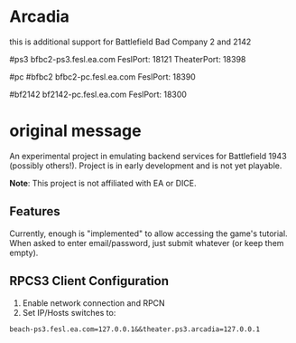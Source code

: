 # Arcadia

this is additional support for Battlefield Bad Company 2 and 2142 

#ps3
bfbc2-ps3.fesl.ea.com
FeslPort: 18121
TheaterPort: 18398





#pc
#bfbc2
bfbc2-pc.fesl.ea.com
FeslPort: 18390

#bf2142
bf2142-pc.fesl.ea.com
FeslPort: 18300












# original message
An experimental project in emulating backend services for Battlefield 1943 (possibly others!). Project is in early development and is not yet playable. 


**Note**: This project is not affiliated with EA or DICE.

## Features

Currently, enough is "implemented" to allow accessing the game's tutorial. When asked to enter email/password, just submit whatever (or keep them empty).

## RPCS3 Client Configuration

1. Enable network connection and RPCN
1. Set IP/Hosts switches to:

```
beach-ps3.fesl.ea.com=127.0.0.1&&theater.ps3.arcadia=127.0.0.1
